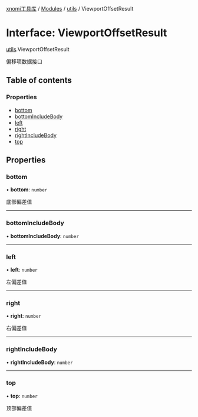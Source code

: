 [xnomi工具库](../README.md) / [Modules](../modules.md) / [utils](../modules/utils.md) / ViewportOffsetResult

# Interface: ViewportOffsetResult

[utils](../modules/utils.md).ViewportOffsetResult

偏移项数据接口

## Table of contents

### Properties

- [bottom](utils.ViewportOffsetResult.md#bottom)
- [bottomIncludeBody](utils.ViewportOffsetResult.md#bottomincludebody)
- [left](utils.ViewportOffsetResult.md#left)
- [right](utils.ViewportOffsetResult.md#right)
- [rightIncludeBody](utils.ViewportOffsetResult.md#rightincludebody)
- [top](utils.ViewportOffsetResult.md#top)

## Properties

### bottom

• **bottom**: `number`

底部偏差值

___

### bottomIncludeBody

• **bottomIncludeBody**: `number`

___

### left

• **left**: `number`

左偏差值

___

### right

• **right**: `number`

右偏差值

___

### rightIncludeBody

• **rightIncludeBody**: `number`

___

### top

• **top**: `number`

顶部偏差值
